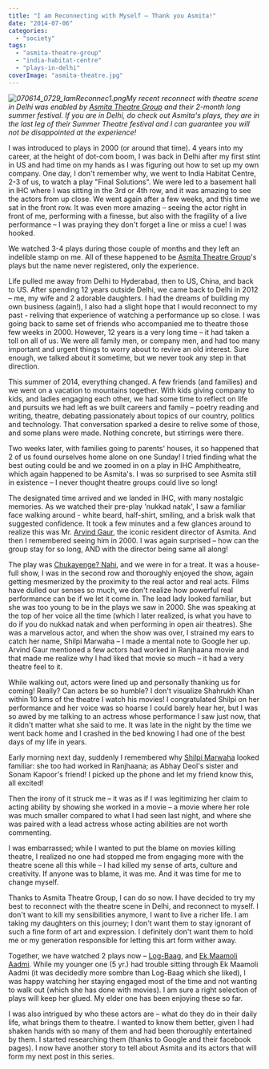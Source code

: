 ```yaml
---
title: "I am Reconnecting with Myself – Thank you Asmita!"
date: "2014-07-06"
categories: 
  - "society"
tags: 
  - "asmita-theatre-group"
  - "india-habitat-centre"
  - "plays-in-delhi"
coverImage: "asmita-theatre.jpg"
---
```


_![070614_0729_IamReconnec1.png](images/070614_0729_iamreconnec1.png)My recent reconnect with theatre scene in Delhi was enabled by [Asmita Theatre Group](https://www.facebook.com/pages/Asmita-Theatre-Group/289399154409346) and their 2-month long summer festival. If you are in Delhi, do check out Asmita's plays, they are in the last leg of their Summer Theatre festival and I can guarantee you will not be disappointed at the experience!_

I was introduced to plays in 2000 (or around that time). 4 years into my career, at the height of dot-com boom, I was back in Delhi after my first stint in US and had time on my hands as I was figuring out how to set up my own company. One day, I don't remember why, we went to India Habitat Centre, 2-3 of us, to watch a play "Final Solutions". We were led to a basement hall in IHC where I was sitting in the 3rd or 4th row, and it was amazing to see the actors from up close. We went again after a few weeks, and this time we sat in the front row. It was even more amazing – seeing the actor right in front of me, performing with a finesse, but also with the fragility of a live performance – I was praying they don't forget a line or miss a cue! I was hooked.

We watched 3-4 plays during those couple of months and they left an indelible stamp on me. All of these happened to be [Asmita Theatre Group](https://www.facebook.com/pages/Asmita-Theatre-Group/289399154409346)'s plays but the name never registered, only the experience.

Life pulled me away from Delhi to Hyderabad, then to US, China, and back to US. After spending 12 years outside Delhi, we came back to Delhi in 2012 – me, my wife and 2 adorable daughters. I had the dreams of building my own business (again!), I also had a slight hope that I would reconnect to my past - reliving that experience of watching a performance up so close. I was going back to same set of friends who accompanied me to theatre those few weeks in 2000. However, 12 years is a very long time – it had taken a toll on all of us. We were all family men, or company men, and had too many important and urgent things to worry about to revive an old interest. Sure enough, we talked about it sometime, but we never took any step in that direction.

This summer of 2014, everything changed. A few friends (and families) and we went on a vacation to mountains together. With kids giving company to kids, and ladies engaging each other, we had some time to reflect on life and pursuits we had left as we built careers and family – poetry reading and writing, theatre, debating passionately about topics of our country, politics and technology. That conversation sparked a desire to relive some of those, and some plans were made. Nothing concrete, but stirrings were there.

Two weeks later, with families going to parents' houses, it so happened that 2 of us found ourselves home alone on one Sunday! I tried finding what the best outing could be and we zoomed in on a play in IHC Amphitheatre, which again happened to be Asmita's. I was so surprised to see Asmita still in existence – I never thought theatre groups could live so long!

The designated time arrived and we landed in IHC, with many nostalgic memories. As we watched their pre-play 'nukkad natak', I saw a familiar face walking around - white beard, half-shirt, smiling, and a brisk walk that suggested confidence. It took a few minutes and a few glances around to realize this was Mr. [Arvind Gaur](http://en.wikipedia.org/wiki/Arvind_Gaur), the iconic resident director of Asmita. And then I remembered seeing him in 2000. I was again surprised – how can the group stay for so long, AND with the director being same all along!

The play was [Chukayenge? Nahi](http://delhitheatre.blogspot.in/2013/09/play-review-chukaynege-nahi-by-asmita.html), and we were in for a treat. It was a house-full show, I was in the second row and thoroughly enjoyed the show, again getting mesmerized by the proximity to the real actor and real acts. Films have dulled our senses so much, we don't realize how powerful real performance can be if we let it come in. The lead lady looked familiar, but she was too young to be in the plays we saw in 2000. She was speaking at the top of her voice all the time (which I later realized, is what you have to do if you do nukkad natak and when performing in open air theatres). She was a marvelous actor, and when the show was over, I strained my ears to catch her name, Shilpi Marwaha – I made a mental note to Google her up. Arvind Gaur mentioned a few actors had worked in Ranjhaana movie and that made me realize why I had liked that movie so much – it had a very theatre feel to it.

While walking out, actors were lined up and personally thanking us for coming! Really? Can actors be so humble? I don't visualize Shahrukh Khan within 10 kms of the theatre I watch his movies! I congratulated Shilpi on her performance and her voice was so hoarse I could barely hear her, but I was so awed by me talking to an actress whose performance I saw just now, that it didn't matter what she said to me. It was late in the night by the time we went back home and I crashed in the bed knowing I had one of the best days of my life in years.

Early morning next day, suddenly I remembered why [Shilpi Marwaha](http://en.wikipedia.org/wiki/Shilpi_Marwaha) looked familiar: she too had worked in Ranjhaana; as Abhay Deol's sister and Sonam Kapoor's friend! I picked up the phone and let my friend know this, all excited!

Then the irony of it struck me – it was as if I was legitimizing her claim to acting ability by showing she worked in a movie – a movie where her role was much smaller compared to what I had seen last night, and where she was paired with a lead actress whose acting abilities are not worth commenting.

I was embarrassed; while I wanted to put the blame on movies killing theatre, I realized no one had stopped me from engaging more with the theatre scene all this while – I had killed my sense of arts, culture and creativity. If anyone was to blame, it was me. And it was time for me to change myself.

Thanks to Asmita Theatre Group, I can do so now. I have decided to try my best to reconnect with the theatre scene in Delhi, and reconnect to myself. I don't want to kill my sensibilities anymore, I want to live a richer life. I am taking my daughters on this journey; I don't want them to stay ignorant of such a fine form of art and expression. I definitely don't want them to hold me or my generation responsible for letting this art form wither away.

Together, we have watched 2 plays now – [Log-Baag](https://www.facebook.com/media/set/?set=a.10152059204129405.1073741971.137643649404&type=3), and [Ek Maamoli Aadmi](https://sites.google.com/site/asmitatheatre/ashok-lal-s-ek-mamooli-aadmi). While my younger one (5 yr.) had trouble sitting through Ek Maamoli Aadmi (it was decidedly more sombre than Log-Baag which she liked), I was happy watching her staying engaged most of the time and not wanting to walk out (which she has done with movies). I am sure a right selection of plays will keep her glued. My elder one has been enjoying these so far.

I was also intrigued by who these actors are – what do they do in their daily life, what brings them to theatre. I wanted to know them better, given I had shaken hands with so many of them and had been thoroughly entertained by them. I started researching them (thanks to Google and their facebook pages). I now have another story to tell about Asmita and its actors that will form my next post in this series.
